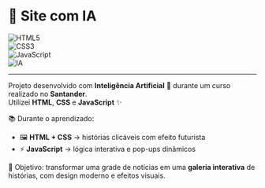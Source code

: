 # 🚀 Site com IA
![HTML5](https://img.shields.io/badge/HTML5-E34F26?style=for-the-badge&logo=html5&logoColor=white)  
![CSS3](https://img.shields.io/badge/CSS3-1572B6?style=for-the-badge&logo=css3&logoColor=white)  
![JavaScript](https://img.shields.io/badge/JavaScript-F7DF1E?style=for-the-badge&logo=javascript&logoColor=black)  
![IA](https://img.shields.io/badge/Inteligência%20Artificial-00C853?style=for-the-badge&logo=openai&logoColor=white)  


---

Projeto desenvolvido com **Inteligência Artificial** 🤖 durante um curso realizado no **Santander**.  
Utilizei **HTML**, **CSS** e **JavaScript** ✨  

📚 Durante o aprendizado:  
- 🖼️ **HTML + CSS** → histórias clicáveis com efeito futurista  
- ⚡ **JavaScript** → lógica interativa e pop-ups dinâmicos  

🎯 Objetivo: transformar uma grade de notícias em uma **galeria interativa** de histórias, com design moderno e efeitos visuais.
